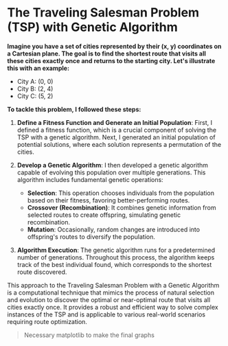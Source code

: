 # The Traveling Salesman Problem (TSP) with Genetic Algorithm

**Imagine you have a set of cities represented by their (x, y) coordinates on a Cartesian plane. The goal is to find the shortest route that visits all these cities exactly once and returns to the starting city. Let's illustrate this with an example:**

- City A: (0, 0)
- City B: (2, 4)
- City C: (5, 2)

**To tackle this problem, I followed these steps:**

1. **Define a Fitness Function and Generate an Initial Population**: First, I defined a fitness function, which is a crucial component of solving the TSP with a genetic algorithm. Next, I generated an initial population of potential solutions, where each solution represents a permutation of the cities.

2. **Develop a Genetic Algorithm**: I then developed a genetic algorithm capable of evolving this population over multiple generations. This algorithm includes fundamental genetic operations:
   - **Selection**: This operation chooses individuals from the population based on their fitness, favoring better-performing routes.
   - **Crossover (Recombination)**: It combines genetic information from selected routes to create offspring, simulating genetic recombination.
   - **Mutation**: Occasionally, random changes are introduced into offspring's routes to diversify the population.

3. **Algorithm Execution**: The genetic algorithm runs for a predetermined number of generations. Throughout this process, the algorithm keeps track of the best individual found, which corresponds to the shortest route discovered.

This approach to the Traveling Salesman Problem with a Genetic Algorithm is a computational technique that mimics the process of natural selection and evolution to discover the optimal or near-optimal route that visits all cities exactly once. It provides a robust and efficient way to solve complex instances of the TSP and is applicable to various real-world scenarios requiring route optimization.


> Necessary matplotlib to make the final graphs
